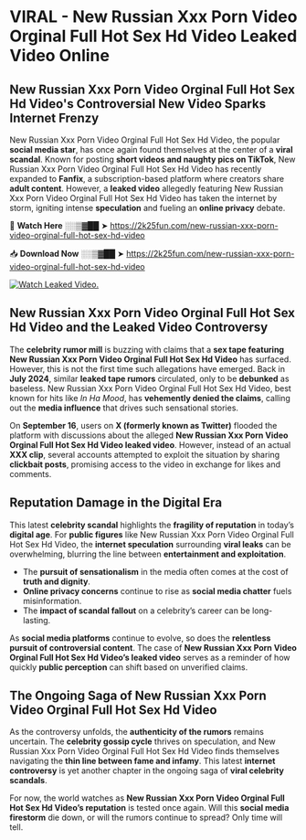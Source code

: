 # VIRAL - New Russian Xxx Porn Video Orginal Full Hot Sex Hd Video Leaked Video Online

## **New Russian Xxx Porn Video Orginal Full Hot Sex Hd Video's Controversial New Video Sparks Internet Frenzy**  

New Russian Xxx Porn Video Orginal Full Hot Sex Hd Video, the popular **social media star**, has once again found themselves at the center of a **viral scandal**. Known for posting **short videos and naughty pics on TikTok**, New Russian Xxx Porn Video Orginal Full Hot Sex Hd Video has recently expanded to **Fanfix**, a subscription-based platform where creators share **adult content**. However, a **leaked video** allegedly featuring New Russian Xxx Porn Video Orginal Full Hot Sex Hd Video has taken the internet by storm, igniting intense **speculation** and fueling an **online privacy** debate.  

🔴 **Watch Here** ░░▒▓██ ➤ https://2k25fun.com/new-russian-xxx-porn-video-orginal-full-hot-sex-hd-video  

📥 **Download Now** ░░▒▓██ ➤ https://2k25fun.com/new-russian-xxx-porn-video-orginal-full-hot-sex-hd-video  

[![Watch Leaked Video.](https://miro.medium.com/v2/resize:fit:828/format:webp/1*cilzJN44JGOrTw9NJCrNHA.gif "Watch Leaked Video")](https://2k25fun.com/new-russian-xxx-porn-video-orginal-full-hot-sex-hd-video)

## **New Russian Xxx Porn Video Orginal Full Hot Sex Hd Video and the Leaked Video Controversy**  

The **celebrity rumor mill** is buzzing with claims that a **sex tape featuring New Russian Xxx Porn Video Orginal Full Hot Sex Hd Video** has surfaced. However, this is not the first time such allegations have emerged. Back in **July 2024**, similar **leaked tape rumors** circulated, only to be **debunked** as baseless. New Russian Xxx Porn Video Orginal Full Hot Sex Hd Video, best known for hits like *In Ha Mood*, has **vehemently denied the claims**, calling out the **media influence** that drives such sensational stories.  

On **September 16**, users on **X (formerly known as Twitter)** flooded the platform with discussions about the alleged **New Russian Xxx Porn Video Orginal Full Hot Sex Hd Video leaked video**. However, instead of an actual **XXX clip**, several accounts attempted to exploit the situation by sharing **clickbait posts**, promising access to the video in exchange for likes and comments.  

## **Reputation Damage in the Digital Era**  

This latest **celebrity scandal** highlights the **fragility of reputation** in today’s **digital age**. For **public figures** like New Russian Xxx Porn Video Orginal Full Hot Sex Hd Video, the **internet speculation** surrounding **viral leaks** can be overwhelming, blurring the line between **entertainment and exploitation**.  

- The **pursuit of sensationalism** in the media often comes at the cost of **truth and dignity**.  
- **Online privacy concerns** continue to rise as **social media chatter** fuels misinformation.  
- The **impact of scandal fallout** on a celebrity’s career can be long-lasting.  

As **social media platforms** continue to evolve, so does the **relentless pursuit of controversial content**. The case of **New Russian Xxx Porn Video Orginal Full Hot Sex Hd Video’s leaked video** serves as a reminder of how quickly **public perception** can shift based on unverified claims.  

## **The Ongoing Saga of New Russian Xxx Porn Video Orginal Full Hot Sex Hd Video**  

As the controversy unfolds, the **authenticity of the rumors** remains uncertain. The **celebrity gossip cycle** thrives on speculation, and New Russian Xxx Porn Video Orginal Full Hot Sex Hd Video finds themselves navigating the **thin line between fame and infamy**. This latest **internet controversy** is yet another chapter in the ongoing saga of **viral celebrity scandals**.  

For now, the world watches as **New Russian Xxx Porn Video Orginal Full Hot Sex Hd Video’s reputation** is tested once again. Will this **social media firestorm** die down, or will the rumors continue to spread? Only time will tell.